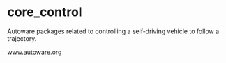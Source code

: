 # core_control

Autoware packages related to controlling a self-driving vehicle to follow a trajectory.

www.autoware.org
